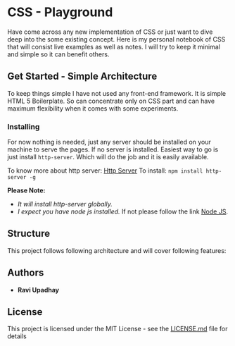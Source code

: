 # CSS - Playground

Have come across any new implementation of CSS or just want to dive deep into the some existing concept. 
Here is my personal notebook of CSS that will consist live examples as well as notes. I will try to keep 
it minimal and simple so it can benefit others.

## Get Started - Simple Architecture

To keep things simple I have not used any front-end framework. It is simple HTML 5 Boilerplate. So can concentrate only on CSS part and can have maximum flexibility when it comes with some experiments.

### Installing

For now nothing is needed, just any server should be installed on your machine to serve the pages.
If no server is installed. Easiest way to go is just install `http-server`. Which will do the job and 
it is easily available.

To know more about http server: [Http Server](https://www.npmjs.com/package/http-server)
To install: `npm install http-server -g` 

**Please Note:**
- *It will install http-server globally.*
- *I expect you have node js installed.* If not please follow the link [Node JS](https://nodejs.org/en/). 

## Structure

This project follows following architecture and will cover following features:

## Authors

* **Ravi Upadhay**

## License

This project is licensed under the MIT License - see the [LICENSE.md](LICENSE.md) file for details